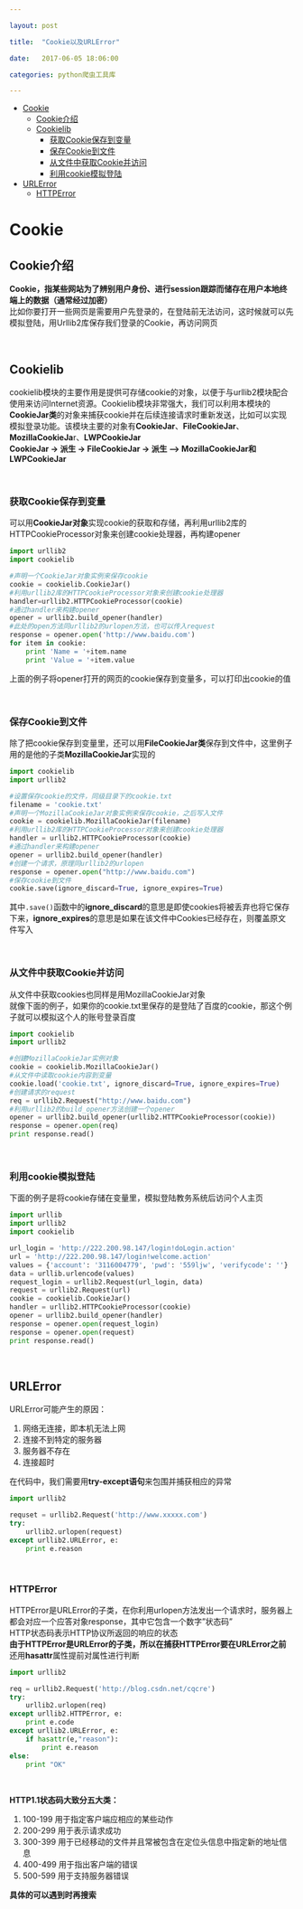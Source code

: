 ```yaml
---

layout: post

title:  "Cookie以及URLError"

date:   2017-06-05 18:06:00

categories: python爬虫工具库

---
```


* [Cookie](#Cookie)
	* [Cookie介绍](#Cookie介绍)
	* [Cookielib](#Cookielib)
		* [获取Cookie保存到变量](#获取Cookie保存到变量)
		* [保存Cookie到文件](#保存Cookie到文件)
		* [从文件中获取Cookie并访问](#从文件中获取Cookie并访问)
		* [利用cookie模拟登陆](#利用cookie模拟登陆)
* [URLError](#URLError)
	* [HTTPError](#HTTPError)


<div id="Cookie"></div>

# Cookie

<div id="Cookie介绍"></div>

## Cookie介绍

**Cookie，指某些网站为了辨别用户身份、进行session跟踪而储存在用户本地终端上的数据（通常经过加密）**  
比如你要打开一些网页是需要用户先登录的，在登陆前无法访问，这时候就可以先模拟登陆，用Urllib2库保存我们登录的Cookie，再访问网页  

<br />

<div id="Cookielib"></div>

## Cookielib

cookielib模块的主要作用是提供可存储cookie的对象，以便于与urllib2模块配合使用来访问Internet资源。Cookielib模块非常强大，我们可以利用本模块的**CookieJar类**的对象来捕获cookie并在后续连接请求时重新发送，比如可以实现模拟登录功能。该模块主要的对象有**CookieJar**、**FileCookieJar**、**MozillaCookieJa**r、**LWPCookieJar**  
**CookieJar -> 派生 -> FileCookieJar -> 派生 –> MozillaCookieJar和LWPCookieJar**  

<br />

<div id="获取Cookie保存到变量"></div>

### 获取Cookie保存到变量

可以用**CookieJar对象**实现cookie的获取和存储，再利用urllib2库的HTTPCookieProcessor对象来创建cookie处理器，再构建opener  
```python
import urllib2
import cookielib

#声明一个CookieJar对象实例来保存cookie
cookie = cookielib.CookieJar()
#利用urllib2库的HTTPCookieProcessor对象来创建cookie处理器
handler=urllib2.HTTPCookieProcessor(cookie)
#通过handler来构建opener
opener = urllib2.build_opener(handler)
#此处的open方法同urllib2的urlopen方法，也可以传入request
response = opener.open('http://www.baidu.com')
for item in cookie:
    print 'Name = '+item.name
    print 'Value = '+item.value
```

上面的例子将opener打开的网页的cookie保存到变量多，可以打印出cookie的值  

<br />

<div id="保存Cookie到文件"></div>

### 保存Cookie到文件

除了把cookie保存到变量里，还可以用**FileCookieJar类**保存到文件中，这里例子用的是他的子类**MozillaCookieJar**实现的  
```python
import cookielib
import urllib2

#设置保存cookie的文件，同级目录下的cookie.txt
filename = 'cookie.txt'
#声明一个MozillaCookieJar对象实例来保存cookie，之后写入文件
cookie = cookielib.MozillaCookieJar(filename)
#利用urllib2库的HTTPCookieProcessor对象来创建cookie处理器
handler = urllib2.HTTPCookieProcessor(cookie)
#通过handler来构建opener
opener = urllib2.build_opener(handler)
#创建一个请求，原理同urllib2的urlopen
response = opener.open("http://www.baidu.com")
#保存cookie到文件
cookie.save(ignore_discard=True, ignore_expires=True)
```
其中`.save()`函数中的**ignore_discard**的意思是即使cookies将被丢弃也将它保存下来，**ignore_expires**的意思是如果在该文件中Cookies已经存在，则覆盖原文件写入  

<br />

<div id="从文件中获取Cookie并访问"></div>

### 从文件中获取Cookie并访问

从文件中获取cookies也同样是用MozillaCookieJar对象  
就像下面的例子，如果你的cookie.txt里保存的是登陆了百度的cookie，那这个例子就可以模拟这个人的账号登录百度  
```python
import cookielib
import urllib2

#创建MozillaCookieJar实例对象
cookie = cookielib.MozillaCookieJar()
#从文件中读取cookie内容到变量
cookie.load('cookie.txt', ignore_discard=True, ignore_expires=True)
#创建请求的request
req = urllib2.Request("http://www.baidu.com")
#利用urllib2的build_opener方法创建一个opener
opener = urllib2.build_opener(urllib2.HTTPCookieProcessor(cookie))
response = opener.open(req)
print response.read()
```

<br />

<div id="利用cookie模拟登陆"></div>

### 利用cookie模拟登陆

下面的例子是将cookie存储在变量里，模拟登陆教务系统后访问个人主页  
```python
import urllib
import urllib2
import cookielib

url_login = 'http://222.200.98.147/login!doLogin.action'
url = 'http://222.200.98.147/login!welcome.action'
values = {'account': '3116004779', 'pwd': '559ljw', 'verifycode': ''}
data = urllib.urlencode(values)
request_login = urllib2.Request(url_login, data)
request = urllib2.Request(url)
cookie = cookielib.CookieJar()
handler = urllib2.HTTPCookieProcessor(cookie)
opener = urllib2.build_opener(handler)
response = opener.open(request_login)
response = opener.open(request)
print response.read()
```

<br />

<div id="URLError"></div>

## URLError

URLError可能产生的原因：
1. 网络无连接，即本机无法上网
2. 连接不到特定的服务器
3. 服务器不存在
4. 连接超时

在代码中，我们需要用**try-except语句**来包围并捕获相应的异常  
```python
import urllib2

requset = urllib2.Request('http://www.xxxxx.com')
try:
    urllib2.urlopen(request)
except urllib2.URLError, e:
    print e.reason
```

<br />

<div id="HTTPError"></div>

### HTTPError

HTTPError是URLError的子类，在你利用urlopen方法发出一个请求时，服务器上都会对应一个应答对象response，其中它包含一个数字”状态码”  
HTTP状态码表示HTTP协议所返回的响应的状态  
**由于HTTPError是URLError的子类，所以在捕获HTTPError要在URLError之前**  
还用**hasattr**属性提前对属性进行判断  
```python
import urllib2

req = urllib2.Request('http://blog.csdn.net/cqcre')
try:
    urllib2.urlopen(req)
except urllib2.HTTPError, e:
    print e.code
except urllib2.URLError, e:
    if hasattr(e,"reason"):
        print e.reason
else:
    print "OK"
```

<br />

**HTTP1.1状态码大致分五大类：**
1. 100-199 用于指定客户端应相应的某些动作
2. 200-299 用于表示请求成功
3. 300-399 用于已经移动的文件并且常被包含在定位头信息中指定新的地址信息
4. 400-499 用于指出客户端的错误
5. 500-599 用于支持服务器错误

**具体的可以遇到时再搜索**


